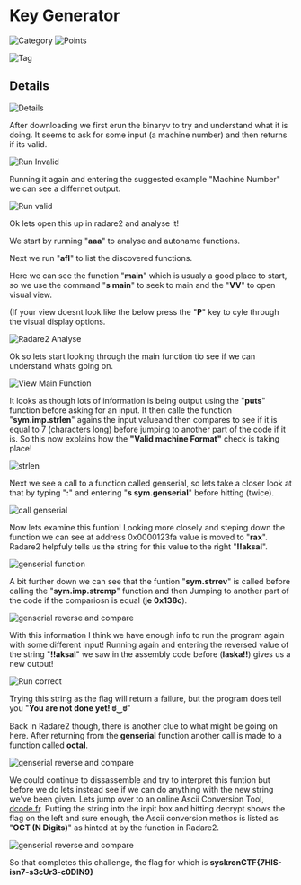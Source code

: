 # Key Generator

![Category](http://img.shields.io/badge/Category-Wednesday-orange?style=for-the-badge) ![Points](http://img.shields.io/badge/Points-300-brightgreen?style=for-the-badge)

![Tag](https://img.shields.io/badge/Tag-reverse-engineering-blue?style=plastic)

## Details

![Details](images/keygen_details.png)

After downloading we first erun the binaryv to try and understand what it is doing. It seems to ask for some input (a machine number) and then returns if its valid.

![Run Invalid](images/keygen_run_keygen_invalid_input.png)

Running it again and entering the suggested example "Machine Number" we can see a differnet output.

![Run valid](images/keygen_run_keygen_valid_input.png)

Ok lets open this up in radare2 and analyse it!

We start by running "**aaa**" to analyse and autoname functions.

Next we run "**afl**" to list the discovered functions.

Here we can see the function "**main**" which is usualy a good place to start, so we use the command "**s main**" to seek to main and the "**VV**" to open visual view. 

(If your view doesnt look like the below press the "**P**" key to cyle through the visual display options.

![Radare2 Analyse](images/keygen_r2_step1.png)

Ok so lets start looking through the main function tio see if we can understand whats going on.

![View Main Function](images/keygen_r2_step2.png)

It looks as though lots of information is being output using the "**puts**" function before asking for an input. It then calle the function "**sym.imp.strlen**" agains the input valueand then compares to see if it is equal to 7 (characters long) before jumping to another part of the code if it is.
So this now explains how the **"Valid machine Format"** check is taking place!

![strlen](images/keygen_r2_strlen.png)

Next we see a call to a function called genserial, so lets take a closer look at that by typing "**:**" and entering "**s sym.genserial**" before hitting <Enter> (twice).

![call genserial](images/keygen_seek_genserial.png)

Now lets examine this funtion!
Looking more closely and steping down the function we can see at address 0x0000123fa value is moved to "**rax**".
Radare2 helpfuly tells us the string for this value to the right "**!!aksal**".

![genserial function](images/keygen_genserial.png)

A bit further down we can see that the funtion "**sym.strrev**" is called before calling the "**sym.imp.strcmp**" function and then Jumping to another part of the code if the compariosn is equal (**je 0x138c**).

![genserial reverse and compare](images/keygen_genserial_JE.png)

With this information I think we have enough info to run the program again with some different input!
Running again and entering the reversed value of the string "**!!aksal**" we saw in the assembly code before (**laska!!**) gives us a new output!

![Run correct](images/keygen_run_keygen_valid_correct.png)

Trying this string as the flag will return  a failure, but the program does tell you "**You are not done yet! ಠ‿ಠ**"

Back in Radare2 though, there is another clue to what might be going on here. 
After returning from the **genserial** function another call is made to a function called **octal**.

![genserial reverse and compare](images/keygen_genserial_call_octal.png)

We could continue to dissassemble and try to interpret this funtion but before we do lets instead see if we can do anything with the new string we've been given. Lets jump over to an online Ascii Conversion Tool, [dcode.fr](https://www.dcode.fr/ascii-code).
Putting the string into the inpit box and hitting decrypt shows the flag on the left and sure enough, the Ascii conversion methos is listed as "**OCT (N Digits)**" as hinted at by the function in Radare2.

![genserial reverse and compare](images/keygen_ascii_dcode.png)

So that completes this challenge, the flag for which is **syskronCTF{7HIS-isn7-s3cUr3-c0DIN9}**

